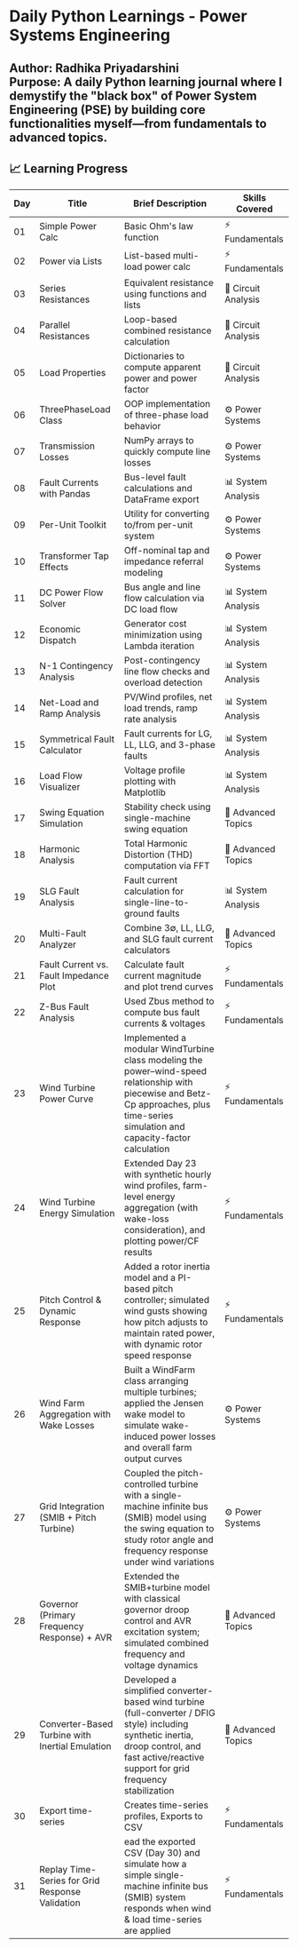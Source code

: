 # Daily Python Learnings - Power Systems Engineering

**Author:** Radhika Priyadarshini  
**Purpose:** A daily Python learning journal where I demystify the "black box" of Power System Engineering (PSE) by building core functionalities myself—from fundamentals to advanced topics.
---

## 📈 Learning Progress

| Day | Title | Brief Description | Skills Covered |
|---|---|---|---|
| 01 | Simple Power Calc | Basic Ohm's law function | ⚡ Fundamentals |
| 02 | Power via Lists | List-based multi-load power calc | ⚡ Fundamentals |
| 03 | Series Resistances | Equivalent resistance using functions and lists | 🔌 Circuit Analysis |
| 04 | Parallel Resistances | Loop-based combined resistance calculation | 🔌 Circuit Analysis |
| 05 | Load Properties | Dictionaries to compute apparent power and power factor | 🔌 Circuit Analysis |
| 06 | ThreePhaseLoad Class | OOP implementation of three-phase load behavior | ⚙️ Power Systems |
| 07 | Transmission Losses | NumPy arrays to quickly compute line losses | ⚙️ Power Systems |
| 08 | Fault Currents with Pandas | Bus-level fault calculations and DataFrame export | 📊 System Analysis |
| 09 | Per-Unit Toolkit | Utility for converting to/from per-unit system | ⚙️ Power Systems |
| 10 | Transformer Tap Effects | Off-nominal tap and impedance referral modeling | ⚙️ Power Systems |
| 11 | DC Power Flow Solver | Bus angle and line flow calculation via DC load flow | 📊 System Analysis |
| 12 | Economic Dispatch | Generator cost minimization using Lambda iteration | 📊 System Analysis |
| 13 | N-1 Contingency Analysis | Post-contingency line flow checks and overload detection | 📊 System Analysis |
| 14 | Net-Load and Ramp Analysis | PV/Wind profiles, net load trends, ramp rate analysis | 📊 System Analysis |
| 15 | Symmetrical Fault Calculator | Fault currents for LG, LL, LLG, and 3-phase faults | 📊 System Analysis |
| 16 | Load Flow Visualizer | Voltage profile plotting with Matplotlib | 📊 System Analysis |
| 17 | Swing Equation Simulation | Stability check using single-machine swing equation | 🚀 Advanced Topics |
| 18 | Harmonic Analysis | Total Harmonic Distortion (THD) computation via FFT | 🚀 Advanced Topics |
| 19 | SLG Fault Analysis | Fault current calculation for single-line-to-ground faults | 📊 System Analysis |
| 20 | Multi-Fault Analyzer | Combine 3∅, LL, LLG, and SLG fault current calculators | 🚀 Advanced Topics |
| 21 | Fault Current vs. Fault Impedance Plot | Calculate fault current magnitude and plot trend curves | ⚡ Fundamentals |
| 22 | Z-Bus Fault Analysis | Used Zbus method to compute bus fault currents & voltages | ⚡ Fundamentals |
| 23 | Wind Turbine Power Curve | Implemented a modular WindTurbine class modeling the power–wind-speed relationship with piecewise and Betz-Cp approaches, plus time-series simulation and capacity-factor calculation | ⚡ Fundamentals |
| 24 | Wind Turbine Energy Simulation | Extended Day 23 with synthetic hourly wind profiles, farm-level energy aggregation (with wake-loss consideration), and plotting power/CF results | ⚡ Fundamentals |
| 25 | Pitch Control & Dynamic Response | Added a rotor inertia model and a PI-based pitch controller; simulated wind gusts showing how pitch adjusts to maintain rated power, with dynamic rotor speed response | ⚡ Fundamentals |
| 26 | Wind Farm Aggregation with Wake Losses | Built a WindFarm class arranging multiple turbines; applied the Jensen wake model to simulate wake-induced power losses and overall farm output curves | ⚙️ Power Systems |
| 27 | Grid Integration (SMIB + Pitch Turbine) | Coupled the pitch-controlled turbine with a single-machine infinite bus (SMIB) model using the swing equation to study rotor angle and frequency response under wind variations | ⚙️ Power Systems |
| 28 | Governor (Primary Frequency Response) + AVR | Extended the SMIB+turbine model with classical governor droop control and AVR excitation system; simulated combined frequency and voltage dynamics | 🚀 Advanced Topics |
| 29 | Converter-Based Turbine with Inertial Emulation | Developed a simplified converter-based wind turbine (full-converter / DFIG style) including synthetic inertia, droop control, and fast active/reactive support for grid frequency stabilization | 🚀 Advanced Topics |
| 30 | Export time-series | Creates time-series profiles, Exports to CSV | ⚡ Fundamentals |
| 31 | Replay Time-Series for Grid Response Validation | ead the exported CSV (Day 30) and simulate how a simple single-machine infinite bus (SMIB) system responds when wind & load time-series are applied | ⚡ Fundamentals |


## 
